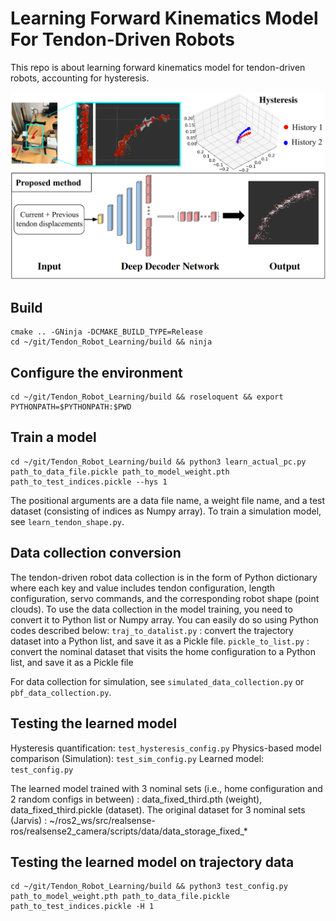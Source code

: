 # Learning Forward Kinematics Model For Tendon-Driven Robots 
This repo is about learning forward kinematics model for tendon-driven robots, accounting for hysteresis.

![alt text](figures/intro.jpg?raw=true)


## Build

```
cmake .. -GNinja -DCMAKE_BUILD_TYPE=Release
cd ~/git/Tendon_Robot_Learning/build && ninja
```

## Configure the environment
```
cd ~/git/Tendon_Robot_Learning/build && roseloquent && export PYTHONPATH=$PYTHONPATH:$PWD
```
## Train a model
```
cd ~/git/Tendon_Robot_Learning/build && python3 learn_actual_pc.py path_to_data_file.pickle path_to_model_weight.pth path_to_test_indices.pickle --hys 1   
```
The positional arguments are a data file name, a weight file name, and a test dataset (consisting of indices as Numpy array). 
To train a simulation model, see `learn_tendon_shape.py`.

## Data collection conversion

The tendon-driven robot data collection is in the form of Python dictionary where each key and value includes tendon configuration, length configuration, servo commands, and the corresponding robot shape (point clouds). To use the data collection in the model training, you need to convert it to Python list or Numpy array. You can easily do so using Python codes described below:
`traj_to_datalist.py` : convert the trajectory dataset into a Python list, and save it as a Pickle file.
`pickle_to_list.py` : convert the nominal dataset that visits the home configuration to a Python list, and save it as a Pickle file

For data collection for simulation, see `simulated_data_collection.py` or `pbf_data_collection.py`.

## Testing the learned model

Hysteresis quantification: `test_hysteresis_config.py`
Physics-based model comparison (Simulation): `test_sim_config.py`
Learned model: `test_config.py`

The learned model trained with 3 nominal sets (i.e., home configuration and 2 random configs in between) : data_fixed_third.pth (weight), data_fixed_third.pickle (dataset). 
The original dataset for 3 nominal sets (Jarvis) : ~/ros2_ws/src/realsense-ros/realsense2_camera/scripts/data/data_storage_fixed_*

## Testing the learned model on trajectory data
```
cd ~/git/Tendon_Robot_Learning/build && python3 test_config.py path_to_model_weight.pth path_to_data_file.pickle path_to_test_indices.pickle -H 1
```
